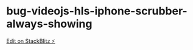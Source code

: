 # bug-videojs-hls-iphone-scrubber-always-showing

[Edit on StackBlitz ⚡️](https://stackblitz.com/edit/bug-videojs-hls-iphone-scrubber-always-showing)
